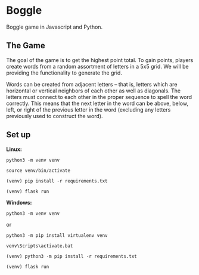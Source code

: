 # Boggle

Boggle game in Javascript and Python.

## The Game

The goal of the game is to get the highest point total. To gain points, players create words from a random assortment of letters in a 5x5 grid. We will be providing the functionality to generate the grid.

Words can be created from adjacent letters – that is, letters which are horizontal or vertical neighbors of each other as well as diagonals. The letters must connect to each other in the proper sequence to spell the word correctly. This means that the next letter in the word can be above, below, left, or right of the previous letter in the word (excluding any letters previously used to construct the word).

## Set up

__Linux:__

```python3 -m venv venv```

```source venv/bin/activate```

```(venv) pip install -r requirements.txt```

```(venv) flask run```

__Windows:__

```python3 -m venv venv```

or

```python3 -m pip install virtualenv venv```

```venv\Scripts\activate.bat```

```(venv) python3 -m pip install -r requirements.txt```

```(venv) flask run ```